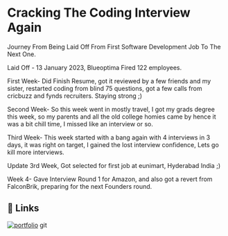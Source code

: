 # Cracking The Coding Interview Again
Journey From Being Laid Off From First Software Development Job To The Next One.

Laid Off - 13 January 2023, Blueoptima Fired 122 employees.

First Week- Did Finish Resume, got it reviewed by a few friends and my sister, restarted coding from blind 75 questions, got a few calls from cricbuzz and fynds recruiters. Staying strong ;)

Second Week- So this week went in mostly travel, I got my grads degree this week, so my parents and all the old college homies came by hence it was a bit chill time, I missed like an interview or so.

Third Week- This week started with a bang again with 4 interviews in 3 days, it was right on target, I gained the lost interview confidence, Lets go kill more interviews.

Update 3rd Week, Got selected for first job at eunimart, Hyderabad India ;)




Week 4- Gave Interview Round 1 for Amazon, and also got a revert from FalconBrik, preparing for the next Founders round.

## 🔗 Links
[![portfolio](https://user-images.githubusercontent.com/12949683/67964228-e01fe480-fc3a-11e9-86cf-8c291bda13a3.png)](https://cerulean-jar-92b.notion.site/Job-Applications-c6cc88b1a07e43b59db1a043220cdaf0)
git 
